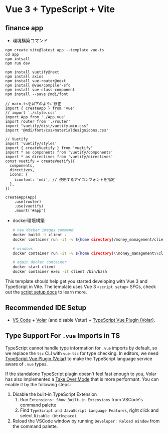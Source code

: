 # Vue 3 + TypeScript + Vite
## finance app

- 環境構築コマンド
```
npm create vite@latest app --template vue-ts
cd app
npm intsall
npm run dev

npm install vuetify@next
npm install axios
npm install vue-router@next
npm install @vue/compiler-sfc
npm install vue-class-component
npm install --save @mdi/font

// main.tsを以下のように修正
import { createApp } from 'vue'
// import './style.css'
import App from './App.vue'
import router from './router'
import "vuetify/dist/vuetify.min.css"
import '@mdi/font/css/materialdesignicons.css'

// Vuetify
import 'vuetify/styles'
import { createVuetify } from 'vuetify'
import * as components from 'vuetify/components'
import * as directives from 'vuetify/directives'
const vuetify = createVuetify({
  components,
  directives,
  icons: {
    iconfont: 'mdi', // 使用するアイコンフォントを指定
  },
})

createApp(App)
    .use(router)
    .use(vuetify)
    .mount('#app')

```

- docker環境構築
  ```bash
  # new docker images command
  docker build -t client .
  docker container run -it -v ${home directory}/money_management/client:/client --name client client
  
  # windows
  docker container run -it -v ${home directory}\\money_management\\client:/client --name client client
  
  # again docker container
  docker start client
  docker container exec -it client /bin/bash
  ```

This template should help get you started developing with Vue 3 and TypeScript in Vite. The template uses Vue 3 `<script setup>` SFCs, check out the [script setup docs](https://v3.vuejs.org/api/sfc-script-setup.html#sfc-script-setup) to learn more.

## Recommended IDE Setup

- [VS Code](https://code.visualstudio.com/) + [Volar](https://marketplace.visualstudio.com/items?itemName=Vue.volar) (and disable Vetur) + [TypeScript Vue Plugin (Volar)](https://marketplace.visualstudio.com/items?itemName=Vue.vscode-typescript-vue-plugin).

## Type Support For `.vue` Imports in TS

TypeScript cannot handle type information for `.vue` imports by default, so we replace the `tsc` CLI with `vue-tsc` for type checking. In editors, we need [TypeScript Vue Plugin (Volar)](https://marketplace.visualstudio.com/items?itemName=Vue.vscode-typescript-vue-plugin) to make the TypeScript language service aware of `.vue` types.

If the standalone TypeScript plugin doesn't feel fast enough to you, Volar has also implemented a [Take Over Mode](https://github.com/johnsoncodehk/volar/discussions/471#discussioncomment-1361669) that is more performant. You can enable it by the following steps:

1. Disable the built-in TypeScript Extension
   1. Run `Extensions: Show Built-in Extensions` from VSCode's command palette
   2. Find `TypeScript and JavaScript Language Features`, right click and select `Disable (Workspace)`
2. Reload the VSCode window by running `Developer: Reload Window` from the command palette.

